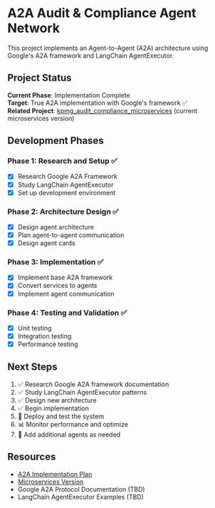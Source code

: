 # A2A Audit & Compliance Agent Network

This project implements an Agent-to-Agent (A2A) architecture using Google's A2A framework and LangChain AgentExecutor.

## Project Status

**Current Phase**: Implementation Complete  
**Target**: True A2A implementation with Google's framework ✅  
**Related Project**: [kpmg_audit_compliance_microservices](../kpmg_a2a_audit_compliance_network/) (current microservices version)

## Development Phases

### Phase 1: Research and Setup ✅
- [x] Research Google A2A Framework
- [x] Study LangChain AgentExecutor
- [x] Set up development environment

### Phase 2: Architecture Design ✅
- [x] Design agent architecture
- [x] Plan agent-to-agent communication
- [x] Design agent cards

### Phase 3: Implementation ✅
- [x] Implement base A2A framework
- [x] Convert services to agents
- [x] Implement agent communication

### Phase 4: Testing and Validation ✅
- [x] Unit testing
- [x] Integration testing
- [x] Performance testing

## Next Steps

1. ✅ Research Google A2A framework documentation
2. ✅ Study LangChain AgentExecutor patterns  
3. ✅ Design new architecture
4. ✅ Begin implementation
5. 🚀 Deploy and test the system
6. 📊 Monitor performance and optimize
7. 🔧 Add additional agents as needed

## Resources

- [A2A Implementation Plan](./A2A_IMPLEMENTATION_PLAN.md)
- [Microservices Version](../kpmg_a2a_audit_compliance_network/)
- Google A2A Protocol Documentation (TBD)
- LangChain AgentExecutor Examples (TBD)
